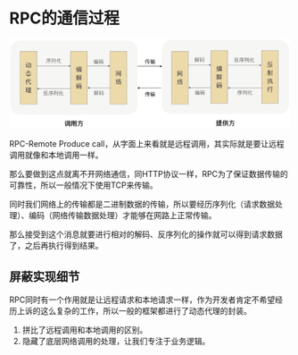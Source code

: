 # RPC的通信过程

![image](./rpc_overall.png)

RPC-Remote Produce call，从字面上来看就是远程调用，其实际就是要让远程调用就像和本地调用一样。

那么要做到这点就离不开网络通信，同HTTP协议一样，RPC为了保证数据传输的可靠性，所以一般情况下使用TCP来传输。

同时我们网络上的传输都是二进制数据的传输，所以要经历序列化（请求数据处理）、编码（网络传输数据处理）才能够在网路上正常传输。

那么接受到这个消息就要进行相对的解码、反序列化的操作就可以得到请求数据了，之后再执行得到结果。

## 屏蔽实现细节
RPC同时有一个作用就是让远程请求和本地请求一样，作为开发者肯定不希望经历上诉的这么复杂的工作，所以一般的框架都进行了动态代理的封装。

1. 拼比了远程调用和本地调用的区别。
2. 隐藏了底层网络调用的处理，让我们专注于业务逻辑。